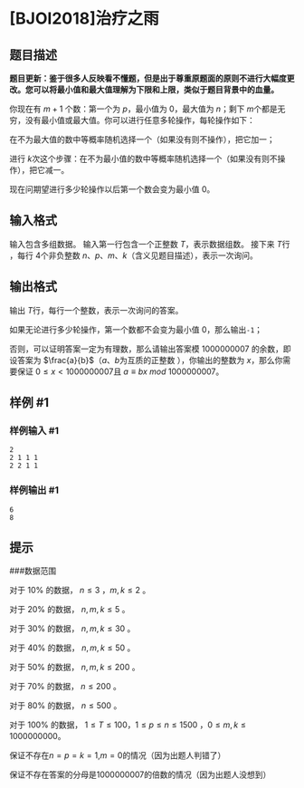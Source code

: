# [BJOI2018]治疗之雨

## 题目描述

**题目更新：鉴于很多人反映看不懂题，但是出于尊重原题面的原则不进行大幅度更改。您可以将最小值和最大值理解为下限和上限，类似于题目背景中的血量。**


你现在有 $m+1$ 个数：第一个为 $p$，最小值为 $0$，最大值为 $n$；剩下 $m$个都是无穷，没有最小值或最大值。你可以进行任意多轮操作，每轮操作如下：

在不为最大值的数中等概率随机选择一个（如果没有则不操作），把它加一；

进行 $k$次这个步骤：在不为最小值的数中等概率随机选择一个（如果没有则不操作），把它减一。 

现在问期望进行多少轮操作以后第一个数会变为最小值 $0$。

## 输入格式

输入包含多组数据。
输入第一行包含一个正整数 $T$，表示数据组数。
接下来 $T$行 ，每行 4个非负整数 $n$、$p$、$m$、$k$（含义见题目描述），表示一次询问。

## 输出格式

输出 $T$行，每行一个整数，表示一次询问的答案。

如果无论进行多少轮操作，第一个数都不会变为最小值 $0$，那么输出```-1```；

否则，可以证明答案一定为有理数，那么请输出答案模 $1000000007$ 的余数，即设答案为 $\frac{a}{b}$（$a$、$b$为互质的正整数 ），你输出的整数为 $x$，那么你需要保证 $0 \leq x < 1000000007$且 $a \equiv bx\ mod\ 1000000007$。

## 样例 #1

### 样例输入 #1
```
2
2 1 1 1
2 2 1 1
```

### 样例输出 #1

```
6
8
```

## 提示

###数据范围

对于 $10\%$ 的数据， $n \leq 3$ ，$m, k \leq 2$ 。

对于 $20\%$ 的数据， $n, m, k \leq 5$ 。

对于 $30\%$ 的数据， $n, m, k \leq 30$ 。

对于 $40\%$ 的数据， $n, m, k \leq 50$ 。

对于 $50\%$ 的数据， $n, m, k \leq 200$ 。

对于 $70\%$ 的数据， $n \leq 200$ 。

对于 $80\%$ 的数据， $n \leq 500$ 。

对于 $100\%$ 的数据， $1 \leq T \leq 100$，$1 \leq p \leq n \leq 1500$ ，$0 \leq m, k \leq 1000000000$。

保证不存在$n=p=k=1$,$m=0$的情况（因为出题人判错了）

保证不存在答案的分母是$1000000007$的倍数的情况（因为出题人没想到）
